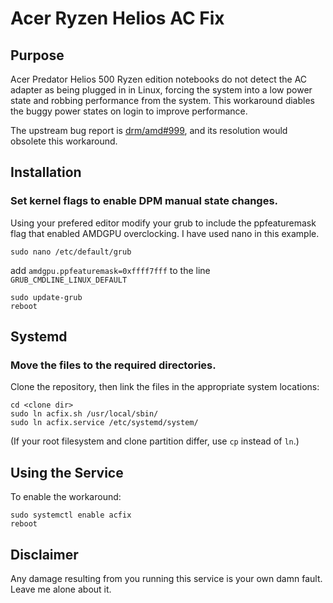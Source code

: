 # Acer Ryzen Helios AC Fix

## Purpose
Acer Predator Helios 500 Ryzen edition notebooks do not detect the AC adapter as being plugged in in Linux, forcing the system into a low power state and robbing performance from the system. This workaround diables the buggy power states on login to improve performance.

The upstream bug report is [drm/amd#999](https://gitlab.freedesktop.org/drm/amd/-/issues/999), and its resolution would obsolete this workaround.

## Installation

### Set kernel flags to enable DPM manual state changes.
Using your prefered editor modify your grub to include the ppfeaturemask flag that enabled AMDGPU overclocking. I have used nano in this example.

`sudo nano /etc/default/grub`

add `amdgpu.ppfeaturemask=0xffff7fff` to the line `GRUB_CMDLINE_LINUX_DEFAULT`

```
sudo update-grub
reboot
```


## Systemd

### Move the files to the required directories.
Clone the repository, then link the files in the appropriate system locations:

```
cd <clone dir>
sudo ln acfix.sh /usr/local/sbin/
sudo ln acfix.service /etc/systemd/system/
```

(If your root filesystem and clone partition differ, use `cp` instead of `ln`.)

## Using the Service

To enable the workaround:
```
sudo systemctl enable acfix
reboot
```

## Disclaimer
Any damage resulting from you running this service is your own damn fault. Leave me alone about it.
